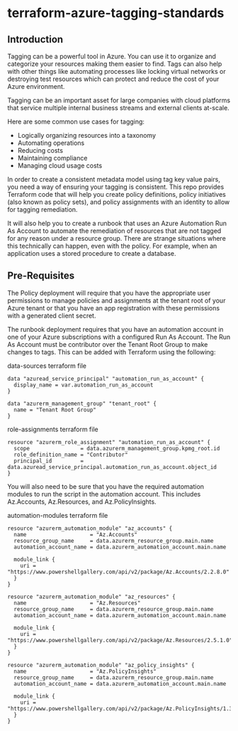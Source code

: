 # terraform-azure-tagging-standards

## Introduction
Tagging can be a powerful tool in Azure.  You can use it to organize and categorize your resources making them easier to find.  Tags can also help with other things like automating processes like locking virtual networks or destroying test resources which can protect and reduce the cost of your Azure environment.

Tagging can be an important asset for large companies with cloud platforms that service multiple internal business streams and external clients at-scale.

Here are some common use cases for tagging:

* Logically organizing resources into a taxonomy
* Automating operations
* Reducing costs
* Maintaining compliance
* Managing cloud usage costs

In order to create a consistent metadata model using tag key value pairs, you need a way of ensuring your tagging is consistent.  This repo provides Terraform code that will help you create policy definitions, policy initiatives (also known as policy sets), and policy assignments with an identity to allow for tagging remediation.

It will also help you to create a runbook that uses an Azure Automation Run As Account to automate the remediation of resources that are not tagged for any reason under a resource group.  There are strange situations where this technically can happen, even with the policy.  For example, when an application uses a stored procedure to create a database.

## Pre-Requisites

The Policy deployment will require that you have the appropriate user permissions to manage policies and assignments at the tenant root of your Azure tenant or that you have an app registration with these permissions with a generated client secret.

The runbook deployment requires that you have an automation account in one of your Azure subscriptions with a configured Run As Account.  The Run As Account must be contributor over the Tenant Root Group to make changes to tags.  This can be added with Terraform using the following:

data-sources terraform file
```
data "azuread_service_principal" "automation_run_as_account" {
  display_name = var.automation_run_as_account
}

data "azurerm_management_group" "tenant_root" {
  name = "Tenant Root Group"
}
```

role-assignments terraform file
```
resource "azurerm_role_assignment" "automation_run_as_account" {
  scope                = data.azurerm_management_group.kpmg_root.id
  role_definition_name = "Contributor"
  principal_id         = data.azuread_service_principal.automation_run_as_account.object_id
}
```

You will also need to be sure that you have the required automation modules to run the script in the automation account.  This includes Az.Accounts, Az.Resources, and Az.PolicyInsights.

automation-modules terraform file
```
resource "azurerm_automation_module" "az_accounts" {
  name                    = "Az.Accounts"
  resource_group_name     = data.azurerm_resource_group.main.name
  automation_account_name = data.azurerm_automation_account.main.name

  module_link {
    uri = "https://www.powershellgallery.com/api/v2/package/Az.Accounts/2.2.8.0"
  }
}

resource "azurerm_automation_module" "az_resources" {
  name                    = "Az.Resources"
  resource_group_name     = data.azurerm_resource_group.main.name
  automation_account_name = data.azurerm_automation_account.main.name

  module_link {
    uri = "https://www.powershellgallery.com/api/v2/package/Az.Resources/2.5.1.0"
  }
}

resource "azurerm_automation_module" "az_policy_insights" {
  name                    = "Az.PolicyInsights"
  resource_group_name     = data.azurerm_resource_group.main.name
  automation_account_name = data.azurerm_automation_account.main.name

  module_link {
    uri = "https://www.powershellgallery.com/api/v2/package/Az.PolicyInsights/1.3.1.0"
  }
}
```